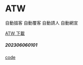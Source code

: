 # ATW
自動搵客 自動覆客 自動請人 自動網宣

[ATW 下載](https://github.com/98672794/ATW/raw/main/ATW202306061740.exe)
##### 202306060101

[code](https://github.com/98672794/_atw)
